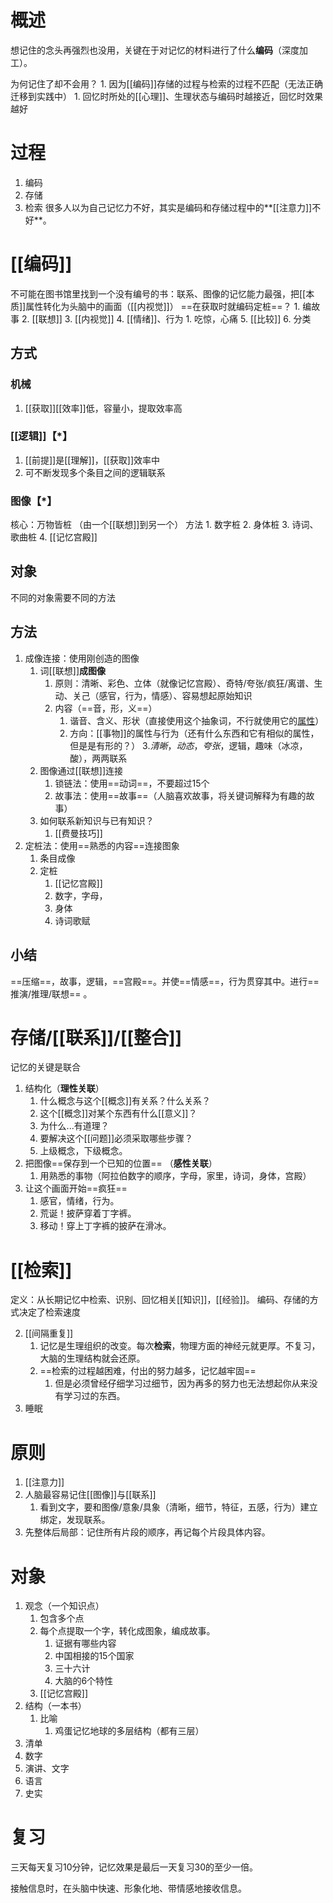 # 概述
想记住的念头再强烈也没用，关键在于对记忆的材料进行了什么**编码**（深度加工）。

为何记住了却不会用？
	1. 因为[[编码]]存储的过程与检索的过程不匹配（无法正确迁移到实践中）
		1. 回忆时所处的[[心理]]、生理状态与编码时越接近，回忆时效果越好
# 过程
1. 编码
2. 存储
3. 检索
很多人以为自己记忆力不好，其实是编码和存储过程中的**[[注意力]]不好**。
# [[编码]] 
不可能在图书馆里找到一个没有编号的书：联系、图像的记忆能力最强，把[[本质]]属性转化为头脑中的画面（[[内视觉]]）
==在获取时就编码定桩==？
	1. 编故事
	2. [[联想]] 
	3. [[内视觉]] 
	4. [[情绪]]、行为 
		1. 吃惊，心痛
	5. [[比较]] 
	6. 分类
## 方式
### 机械
1. [[获取]][[效率]]低，容量小，提取效率高
### [[逻辑]]【\*】 
1. [[前提]]是[[理解]]，[[获取]]效率中
2. 可不断发现多个条目之间的逻辑联系
### 图像【\*】
核心：万物皆桩
（由一个[[联想]]到另一个）
方法
	1. 数字桩
	2. 身体桩
	3. 诗词、歌曲桩
	4. [[记忆宫殿]] 
## 对象
不同的对象需要不同的方法
## 方法
1. 成像连接：使用刚创造的图像
	1. 词[[联想]]**成图像** 
		1. 原则：清晰、彩色、立体（就像记忆宫殿）、奇特/夸张/疯狂/离谱、生动、关己（感官，行为，情感）、容易想起原始知识
		2. 内容（==音，形，义==）
			1. 谐音、含义、形状（直接使用这个抽象词，不行就使用它的<u>属性</u>）
			2. 方向：[[事物]]的属性与行为（还有什么东西和它有相似的属性，但是是有形的？）
			3.*清晰*，*动态*，*夸张*，逻辑，趣味（冰凉，酸），两两联系
	2. 图像通过[[联想]]连接
		1. 锁链法：使用==动词==，不要超过15个
		2. 故事法：使用==故事==（人脑喜欢故事，将关键词解释为有趣的故事）
	3. 如何联系新知识与已有知识？
		1. [[费曼技巧]] 
1. 定桩法：使用==熟悉的内容==连接图象
	1. 条目成像
	2. 定桩
		1. [[记忆宫殿]] 
		2. 数字，字母，
		3. 身体
		4. 诗词歌赋
## 小结
==压缩==，故事，逻辑，==宫殿==。并使==情感==，行为贯穿其中。进行==推演/推理/联想== 。
# 存储/[[联系]]/[[整合]] 
记忆的关键是联合
1.  结构化（**理性关联**）
	1. 什么概念与这个[[概念]]有关系？什么关系？
	2. 这个[[概念]]对某个东西有什么[[意义]]？
	3. 为什么...有道理？
	4. 要解决这个[[问题]]必须采取哪些步骤？
	5. 上级概念，下级概念。
2. 把图像==保存到一个已知的位置== （**感性关联**）
	1. 用熟悉的事物（阿拉伯数字的顺序，字母，家里，诗词，身体，宫殿）
3. 让这个画面开始==疯狂== 
	1. 感官，情绪，行为。
	2. 荒诞！披萨穿着丁字裤。
	3. 移动！穿上丁字裤的披萨在滑冰。
# [[检索]] 
定义：从长期记忆中检索、识别、回忆相关[[知识]]，[[经验]]。
编码、存储的方式决定了检索速度

2. [[间隔重复]] 
	1. 记忆是生理组织的改变。每次**检索**，物理方面的神经元就更厚。不复习，大脑的生理结构就会还原。
	2. ==检索的过程越困难，付出的努力越多，记忆越牢固== 
		1. 但是必须曾经仔细学习过细节，因为再多的努力也无法想起你从来没有学习过的东西。
3. 睡眠
# 原则
1. [[注意力]] 
2. 人脑最容易记住[[图像]]与[[联系]] 
	1. 看到文字，要和图像/意象/具象（清晰，细节，特征，五感，行为）建立绑定，发现联系。
3. 先整体后局部：记住所有片段的顺序，再记每个片段具体内容。
# 对象
1. 观念（一个知识点）
	1. 包含多个点
	2. 每个点提取一个字，转化成图象，编成故事。
		1. 证据有哪些内容
		2. 中国相接的15个国家
		3. 三十六计
		4. 大脑的6个特性
	3. [[记忆宫殿]] 
2. 结构（一本书）
	1. 比喻
		1. 鸡蛋记忆地球的多层结构（都有三层）
3. 清单
4. 数字
5. 演讲、文字
6. 语言
7. 史实
# 复习
三天每天复习10分钟，记忆效果是最后一天复习30的至少一倍。

接触信息时，在头脑中快速、形象化地、带情感地接收信息。


[^1]: 一直在努力的效率其实很低，高频率的努力才高效。